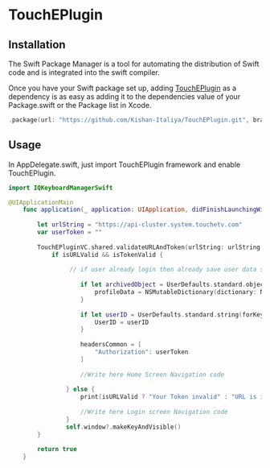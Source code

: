 # TouchEPlugin

## Installation

The Swift Package Manager is a tool for automating the distribution of Swift code and is integrated into the swift compiler.

Once you have your Swift package set up, adding [TouchEPlugin](https://github.com/github/cmark-gfm) as a dependency is as easy as adding it to the dependencies value of your Package.swift or the Package list in Xcode.

```swift
.package(url: "https://github.com/Kishan-Italiya/TouchEPlugin.git", branch: "main"),
```

## Usage

In AppDelegate.swift, just import TouchEPlugin framework and enable TouchEPlugin. 
 
```swift
import IQKeyboardManagerSwift

@UIApplicationMain
    func application(_ application: UIApplication, didFinishLaunchingWithOptions launchOptions: [UIApplication.LaunchOptionsKey: Any]?) -> Bool {
        
        let urlString = "https://api-cluster.system.touchetv.com"
        var userToken = ""
        
        TouchEPluginVC.shared.validateURLAndToken(urlString: urlString, token: userToken) { isURLValid, isTokenValid in
            if isURLValid && isTokenValid {
            
                 // if user already login then already save user data save in package data profileData,UserID, headersCommon like below example 
            
                    if let archivedObject = UserDefaults.standard.object(forKey:"profileData") as? Data {
                        profileData = NSMutableDictionary(dictionary: NSKeyedUnarchiver.unarchiveObject(with: archivedObject) as! NSMutableDictionary)
                    }
                    
                    if let userID = UserDefaults.standard.string(forKey: "userID") {
                        UserID = userID
                    }
                    
                    headersCommon = [
                        "Authorization": userToken
                    ]
                    
                    //Write here Home Screen Navigation code
                    
                } else {
                    print(isURLValid ? "Your Token invalid" : "URL is invalid")
                    
                    //Write here Login screen Navigation code
                }
                self.window?.makeKeyAndVisible()
        }
        
        return true
    }
```
